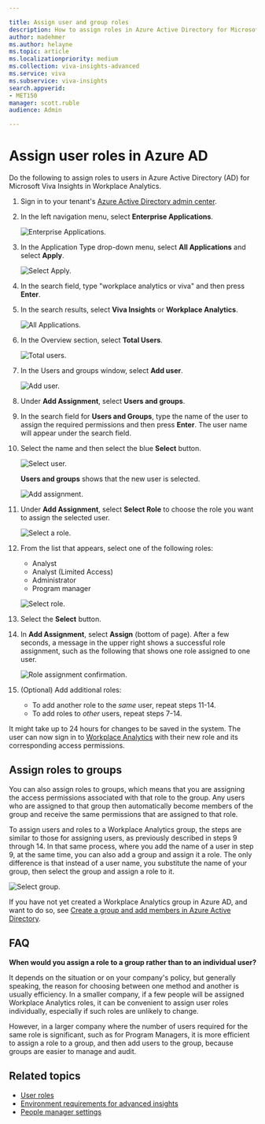 ```yaml
---

title: Assign user and group roles
description: How to assign roles in Azure Active Directory for Microsoft Viva Insights in Workplace Analytics
author: madehmer
ms.author: helayne
ms.topic: article
ms.localizationpriority: medium 
ms.collection: viva-insights-advanced 
ms.service: viva 
ms.subservice: viva-insights 
search.appverid: 
- MET150 
manager: scott.ruble
audience: Admin

---
```


# Assign user roles in Azure AD

Do the following to assign roles to users in Azure Active Directory (AD) for Microsoft Viva Insights in Workplace Analytics.

1. Sign in to your tenant's [Azure Active Directory admin center](https://aad.portal.azure.com).
2. In the left navigation menu, select **Enterprise Applications**.

    ![Enterprise Applications.](../images/WpA/Use/enterprise-applications-1.png)

3. In the Application Type drop-down menu, select **All Applications** and select **Apply**.

    ![Select Apply.](../images/WpA/Use/apply-button_90.png)

4. In the search field, type "workplace analytics or viva" and then press **Enter**.
5. In the search results, select **Viva Insights** or **Workplace Analytics**.

    ![All Applications.](../images/WpA/Use/all-applications-2.png)

6. In the Overview section, select **Total Users**.

    ![Total users.](../images/WpA/Use/total-users-3.png)

7. In the Users and groups window, select **Add user**.

   ![Add user.](../images/WpA/Use/add-user-4.png)

8. Under **Add Assignment**, select **Users and groups**.
9. In the search field for **Users and Groups**, type the name of the user to assign the required permissions and then press **Enter**. The user name will appear under the search field.
10. Select the name and then select the blue **Select** button.

      ![Select user.](../images/WpA/Use/select-user-5.png)

    **Users and groups** shows that the new user is selected.

       ![Add assignment.](../images/WpA/Use/user-selected-6.png)

11. Under **Add Assignment**, select **Select Role** to choose the role you want to assign the selected user.

      ![Select a role.](../images/WpA/Use/select-role-7.png)

12. From the list that appears, select one of the following roles:

    * Analyst
    * Analyst (Limited Access)
    * Administrator
    * Program manager

    ![Select role.](../images/WpA/Use/select-role-8.png)

13. Select the **Select** button.
14. In **Add Assignment**, select **Assign** (bottom of page). After a few seconds, a message in the upper right shows a successful role assignment, such as the following that shows one role assigned to one user.

     ![Role assignment confirmation.](../images/WpA/Use/new-role-assigned-10.png)

15. (Optional) Add additional roles:

    * To add another role to the _same_ user, repeat steps 11-14.
    * To add roles to _other_ users, repeat steps 7-14.

It might take up to 24 hours for changes to be saved in the system. The user can now sign in to [Workplace Analytics](https://workplaceanalytics.office.com) with their new role and its corresponding access permissions.

## Assign roles to groups

You can also assign roles to groups, which means that you are assigning the access permissions associated with that role to the group. Any users who are assigned to that group then automatically become members of the group and receive the same permissions that are assigned to that role.

To assign users and roles to a Workplace Analytics group, the steps are similar to those for assigning users, as previously described in steps 9 through 14. In that same process, where you add the name of a user in step 9, at the same time, you can also add a group and assign it a role. The only difference is that instead of a user name, you substitute the name of your group, then select the group and assign a role to it.

   ![Select group.](../images/WpA/Use/select-group-b.png)

If you have not yet created a Workplace Analytics group in Azure AD, and want to do so, see [Create a group and add members in Azure Active Directory](/azure/active-directory/fundamentals/active-directory-groups-create-azure-portal).

## FAQ

**When would you assign a role to a group rather than to an individual user?**

It depends on the situation or on your company's policy, but generally speaking, the reason for choosing between one method and another is usually efficiency. In a smaller company, if a few people will be assigned Workplace Analytics roles, it can be convenient to assign user roles individually, especially if such roles are unlikely to change.

However, in a larger company where the number of users required for the same role is significant, such as for Program Managers, it is more efficient to assign a role to a group, and then add users to the group, because groups are easier to manage and audit.

## Related topics

* [User roles](../use/user-roles.md)
* [Environment requirements for advanced insights](../setup/environment-requirements.md)
* [People manager settings](manager-settings.md)
